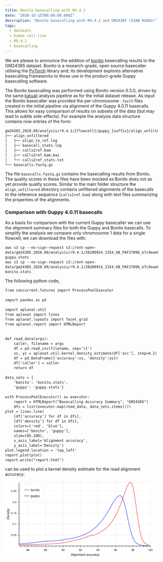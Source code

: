 ```yaml
---
title: Bonito basecalling with R9.4.1
date: "2020-10-15T00:00:00.000Z"
description: "Bonito basecalling with R9.4.1 and GM24385 (GIAB HG002)"
tags:
  - datasets
  - human cell-line
  - R9.4.1
  - basecalling
---
```


We are please to announce the addition of
[bonito](https://github.com/nanoporetech/bonito) basecalling results to the
GM24385 dataset. Bonito is a research-grade, open source basecaller utilising
the [PyTorch](https://pytorch.org/) library and; its development explores
alternative basecalling frameworks to those use in the product-grade Guppy
basecalling software.

The Bonito basecalling was performed using Bonito version 0.3.0, driven by the
same [katuali](/katuali_human_pipeline/) analysis pipeline as for the initial
dataset release.  As input the Bonito basecaller was provided the
per-chromosome `.fast5` files created in the initial pipeline via alignment of
the Guppy 4.0.11 basecalls. This allows for easy comparison of results on
subsets of the data (but may lead to subtle side-effects). For example the
analysis data structure contains now entries of the form:

    gm24385_2020.09/analysis/r9.4.1/{flowcell}/guppy_{suffix}/align_unfiltered/{chromosome}/bonito
    ├── align_unfiltered
    │   ├── align_to_ref.log
    │   ├── basecall_stats.log
    │   ├── calls2ref.bam
    │   ├── calls2ref.bam.bai
    │   └── calls2ref_stats.txt
    └── basecalls.fastq.gz

The file `basecalls.fastq.gz` contains the basecalling results from Bonito. The
quality scores in these files have been mocked as Bonito does not as yet
provide quality scores. Similar to the main folder structure the
`align_unfiltered` directory contains unfiltered alignments of the basecalls to
the reference sequence (`calls2ref.bam`) along with text files summarizing the
properties of the alignments.

### Comparison with Guppy 4.0.11 basecalls

As a basis for comparison with the current Guppy basecaller we can use the alignment summary
files for both the Guppy and Bonito basecalls. To simplify the analysis we compare only chromosome 1
data for a single flowcell; we can download the files with:

    aws s3 cp --no-sign-request s3://ont-open-data/gm24385_2020.09/analysis/r9.4.1/20200914_1354_6B_PAF27096_e7c9eae6/guppy_v4.0.11_r9.4.1_hac_prom/align_unfiltered/chr1/calls2ref_stats.txt guppy.stats
    aws s3 cp --no-sign-request s3://ont-open-data/gm24385_2020.09/analysis/r9.4.1/20200914_1354_6B_PAF27096_e7c9eae6/guppy_v4.0.11_r9.4.1_hac_prom/align_unfiltered/chr1/bonito/align_unfiltered/calls2ref_stats.txt bonito.stats

The following python code,

    from concurrent.futures import ProcessPoolExecutor
    
    import pandas as pd
    
    import aplanat.util
    from aplanat import lines
    from aplanat.layouts import facet_grid
    from aplanat.report import HTMLReport
    
    
    def read_data(args):
        caller, filename = args
        df = pd.read_csv(filename, sep='\t')
        xs, ys = aplanat.util.kernel_density_estimate(df['acc'], step=0.2)
        df = pd.DataFrame({'accuracy':xs, 'density':ys})
        df['caller'] = caller
        return df
    
    data_sets = {
        'bonito': 'bonito.stats',
        'guppy': 'guppy.stats'}
    
    with ProcessPoolExecutor() as executor:
        report = HTMLReport("Basecalling Accuracy Summary", "GM24385")
        dfs = list(executor.map(read_data, data_sets.items()))
    plot = lines.line(
        [df['accuracy'] for df in dfs],
        [df['density'] for df in dfs],
        colors=['red', 'blue'],
        names=['bonito', 'guppy'],
        xlim=(85,100),
        x_axis_label='Alignment accuracy',
        y_axis_label='Density')
    plot.legend.location = 'top_left'
    report.plot(plot)
    report.write("report.html")

can be used to plot a kernel density estimate for the read alignment accuracy:

![accuracy comparison](./accuracy.png "Basecalls: Bonito CTC-CRF vs. Guppy 4.0.11")
